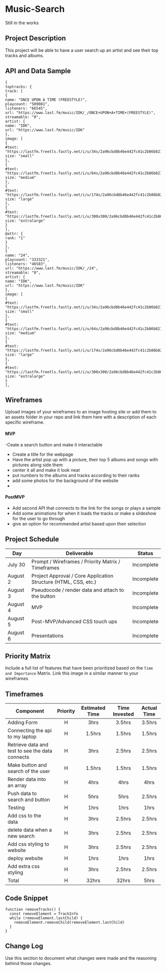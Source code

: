 # Music-Search
Still in the works

## Project Description

This project will be able to have a user search up an artist and see their top tracks and albums.

## API and Data Sample
```
{
toptracks: {
track: [
{
name: "ONCE UPON A TIME (FREESTYLE)",
playcount: "509081",
listeners: "66545",
url: "https://www.last.fm/music/IDK/_/ONCE+UPON+A+TIME+(FREESTYLE)",
streamable: "0",
artist: {
name: "IDK",
url: "https://www.last.fm/music/IDK"
},
image: [
{
#text: "https://lastfm.freetls.fastly.net/i/u/34s/2a96cbd8b46e442fc41c2b86b821562f.png",
size: "small"
},
{
#text: "https://lastfm.freetls.fastly.net/i/u/64s/2a96cbd8b46e442fc41c2b86b821562f.png",
size: "medium"
},
{
#text: "https://lastfm.freetls.fastly.net/i/u/174s/2a96cbd8b46e442fc41c2b86b821562f.png",
size: "large"
},
{
#text: "https://lastfm.freetls.fastly.net/i/u/300x300/2a96cbd8b46e442fc41c2b86b821562f.png",
size: "extralarge"
}
],
@attr: {
rank: "1"
}
},
{
name: "24",
playcount: "333321",
listeners: "46583",
url: "https://www.last.fm/music/IDK/_/24",
streamable: "0",
artist: {
name: "IDK",
url: "https://www.last.fm/music/IDK"
},
image: [
{
#text: "https://lastfm.freetls.fastly.net/i/u/34s/2a96cbd8b46e442fc41c2b86b821562f.png",
size: "small"
},
{
#text: "https://lastfm.freetls.fastly.net/i/u/64s/2a96cbd8b46e442fc41c2b86b821562f.png",
size: "medium"
},
{
#text: "https://lastfm.freetls.fastly.net/i/u/174s/2a96cbd8b46e442fc41c2b86b821562f.png",
size: "large"
},
{
#text: "https://lastfm.freetls.fastly.net/i/u/300x300/2a96cbd8b46e442fc41c2b86b821562f.png",
size: "extralarge"
}
],
```
## Wireframes

Upload images of your wireframes to an image hosting site or add them to an assets folder in your repo and link them here with a description of each specific wireframe.



#### MVP 
-Ceate a search button and make it interactable 
- Create a title for the webpage
- Have the artist pop up with a picture, their top 5 albums and songs with pictures along side them 
- center it all and make it look neat
- put numbers to the albums and tracks according to their ranks
- add some photos for the background of the website 
- 

#### PostMVP  
- Add second API that connects to the link for the songs or plays a sample
- Add some animations for when it loads the tracks or make a slideshow for the user to go through
- give an option for recommended artist based upon their selection

## Project Schedule


|  Day | Deliverable | Status
|---|---| ---|
|July 30| Prompt / Wireframes / Priority Matrix / Timeframes | Incomplete
|August 2| Project Approval / Core Application Structure (HTML, CSS, etc.) | Incomplete
|August 3| Pseudocode / render data and attach to the button | Incomplete
|August 4| MVP  | Incomplete
|August 5| Post-MVP/Advanced CSS touch ups | Incomplete
|August 6| Presentations | Incomplete

## Priority Matrix

Include a full list of features that have been prioritized based on the `Time and Importance` Matrix.  Link this image in a similar manner to your wireframes

## Timeframes

| Component | Priority | Estimated Time | Time Invested | Actual Time |
| --- | :---: |  :---: | :---: | :---: |
| Adding Form | H | 3hrs| 3.5hrs | 3.5hrs |
| Connecting the api to my laptop | H | 1.5hrs| 1.5hrs | 1.5hrs |
| Retrieve data and test to see the data connects | H | 3hrs| 2.5hrs | 2.5hrs |
| Make button and search of the user | H | 1.5hrs| 1.5hrs | 1.5hrs |
| Render data into an array | H | 4hrs| 4hrs | 4hrs |
| Push data to search and button| H | 5hrs| 5hrs | 2.5hrs |
| Testing | H | 1hrs| 1hrs | 1hrs |
| Add css to the data | H | 3hrs| 2.5hrs | 2.5hrs |
| delete data when a new search | H | 3hrs| 2.5hrs | 2.5hrs |
| Add css styling to website | H | 3hrs| 2.5hrs | 2.5hrs |
| deploy website | H | 1hrs| 1hrs | 1hrs |
| Add extra css styling | H | 3hrs| 2.5hrs | 2.5hrs |
| Total | H | 32hrs| 32hrs | 5hrs |

## Code Snippet


```
function removeTracks() {
  const removeElement = TrackInfo
  while (removeElement.lastChild) {
    removeElement.removeChild(removeElement.lastChild)
  }
}
```

## Change Log
 Use this section to document what changes were made and the reasoning behind those changes.  
